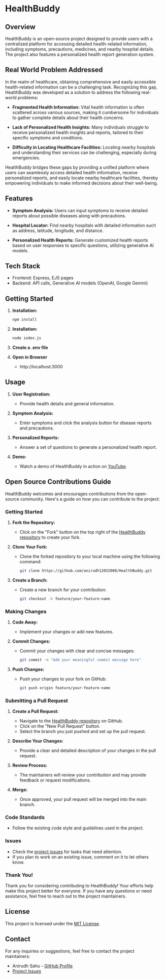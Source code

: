 # HealthBuddy

## Overview

HealthBuddy is an open-source project designed to provide users with a centralized platform for accessing detailed health-related information, including symptoms, precautions, medicines, and nearby hospital details. The project also features a personalized health report generation system.

## Real World Problem Addressed

In the realm of healthcare, obtaining comprehensive and easily accessible health-related information can be a challenging task. Recognizing this gap, HealthBuddy was developed as a solution to address the following real-world problems:

- **Fragmented Health Information:** Vital health information is often scattered across various sources, making it cumbersome for individuals to gather complete details about their health concerns.

- **Lack of Personalized Health Insights:** Many individuals struggle to receive personalized health insights and reports, tailored to their specific symptoms and conditions.

- **Difficulty in Locating Healthcare Facilities:** Locating nearby hospitals and understanding their services can be challenging, especially during emergencies.

HealthBuddy bridges these gaps by providing a unified platform where users can seamlessly access detailed health information, receive personalized reports, and easily locate nearby healthcare facilities, thereby empowering individuals to make informed decisions about their well-being.


## Features

- **Symptom Analysis:** Users can input symptoms to receive detailed reports about possible diseases along with precautions.
  
- **Hospital Locator:** Find nearby hospitals with detailed information such as address, latitude, longitude, and distance.

- **Personalized Health Reports:** Generate customized health reports based on user responses to specific questions, utilizing generative AI models.

## Tech Stack

- Frontend: Express, EJS pages
- Backend: API calls, Generative AI models (OpenAI, Google Gemini)

## Getting Started

1. **Installation:**
   ```bash
   npm install
   
2. **Installation:**
   ```bash
   node index.js
3. **Create a .env file**
   
4. **Open in Browser**
   
   - http://localhost:3000

## Usage

1. **User Registration:**
   - Provide health details and general information.

2. **Symptom Analysis:**
   - Enter symptoms and click the analysis button for disease reports and precautions.

3. **Personalized Reports:**
   - Answer a set of questions to generate a personalized health report.

4. **Demo:**
   - Watch a demo of HealthBuddy in action on [YouTube]().


## Open Source Contributions Guide

HealthBuddy welcomes and encourages contributions from the open-source community. Here's a guide on how you can contribute to the project:

### Getting Started

1. **Fork the Repository:**
   - Click on the "Fork" button on the top right of the [HealthBuddy repository](https://github.com/anirudh12032008/codehealers/issues) to create your fork.

2. **Clone Your Fork:**
   - Clone the forked repository to your local machine using the following command:
     ```bash
     git clone https://github.com/anirudh12032008/HealthBuddy.git
     ```

3. **Create a Branch:**
   - Create a new branch for your contribution:
     ```bash
     git checkout -b feature/your-feature-name
     ```

### Making Changes

1. **Code Away:**
   - Implement your changes or add new features.

2. **Commit Changes:**
   - Commit your changes with clear and concise messages:
     ```bash
     git commit -m "Add your meaningful commit message here"
     ```

3. **Push Changes:**
   - Push your changes to your fork on GitHub:
     ```bash
     git push origin feature/your-feature-name
     ```

### Submitting a Pull Request

1. **Create a Pull Request:**
   - Navigate to the [HealthBuddy repository](https://github.com/anirudh12032008/codehealers/) on GitHub.
   - Click on the "New Pull Request" button.
   - Select the branch you just pushed and set up the pull request.

2. **Describe Your Changes:**
   - Provide a clear and detailed description of your changes in the pull request.

3. **Review Process:**
   - The maintainers will review your contribution and may provide feedback or request modifications.

4. **Merge:**
   - Once approved, your pull request will be merged into the main branch.

### Code Standards

- Follow the existing code style and guidelines used in the project.

### Issues

- Check the [project issues](https://github.com/anirudh12032008/codehealers/issues) for tasks that need attention.
- If you plan to work on an existing issue, comment on it to let others know.

### Thank You!

Thank you for considering contributing to HealthBuddy! Your efforts help make this project better for everyone. If you have any questions or need assistance, feel free to reach out to the project maintainers.

## License

This project is licensed under the [MIT License](LICENSE).

## Contact

For any inquiries or suggestions, feel free to contact the project maintainers:

- Anirudh Sahu - [GitHub Profile](https://github.com/anirudh12032008)
- [Project Issues](https://github.com/anirudh12032008/codehealers/issues)
